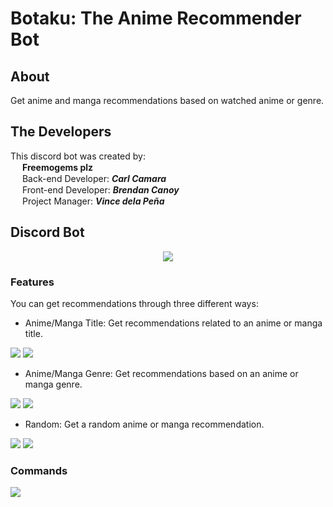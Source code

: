 # Botaku: The Anime Recommender Bot

## About
Get anime and manga recommendations based on watched anime or genre.
 
## The Developers
This discord bot was created by: <br/>
<img src="https://static.wikia.nocookie.net/gensin-impact/images/d/d4/Item_Primogem.png/revision/latest?cb=20201117071158" height="15" width="15"> 
**Freemogems plz** <br/>
<img src="https://preview.redd.it/blbm0bfqqyv51.png?width=960&crop=smart&auto=webp&s=cf42f1b7b57b1ea2f48c8b9fe5b698c24e4abfc0" height="15" width="15">
 Back-end Developer: _**Carl Camara**_ <br/>
<img src="https://preview.redd.it/z1c5jjeqqyv51.png?width=960&crop=smart&auto=webp&s=540d90e069704dc4d7dfeb3632f2ac5384ef3b3f" height="15" width="15">
 Front-end Developer: _**Brendan Canoy**_<br/>
<img src="https://preview.redd.it/iaty0jeqqyv51.png?width=960&crop=smart&auto=webp&s=ce805f300bdca81a7c652c8366b0a3ca057f39f8" height="15" width="15">
 Project Manager: _**Vince dela Peña**_<br/>

## Discord Bot
<div align="center"><img src="https://cdn.discordapp.com/attachments/853265856233865246/853571628130500608/unknown.png"></div>

### Features

You can get recommendations through three different ways:

* Anime/Manga Title: Get recommendations related to an anime or manga title.
<img src="https://cdn.discordapp.com/attachments/835427579284160532/853572003230646292/unknown.png">
<img src="https://cdn.discordapp.com/attachments/835427579284160532/853572638765219880/unknown.png">

* Anime/Manga Genre: Get recommendations based on an anime or manga genre.
<img src="https://cdn.discordapp.com/attachments/835427579284160532/853573311435112479/unknown.png">
<img src="https://cdn.discordapp.com/attachments/835427579284160532/853573712742055976/unknown.png">

* Random: Get a random anime or manga recommendation.
<img src="https://cdn.discordapp.com/attachments/835427579284160532/853574389500084234/unknown.png">
<img src="https://cdn.discordapp.com/attachments/835427579284160532/853574701988315146/unknown.png">

### Commands
<img src="https://cdn.discordapp.com/attachments/835427579284160532/853574972290236416/unknown.png">
